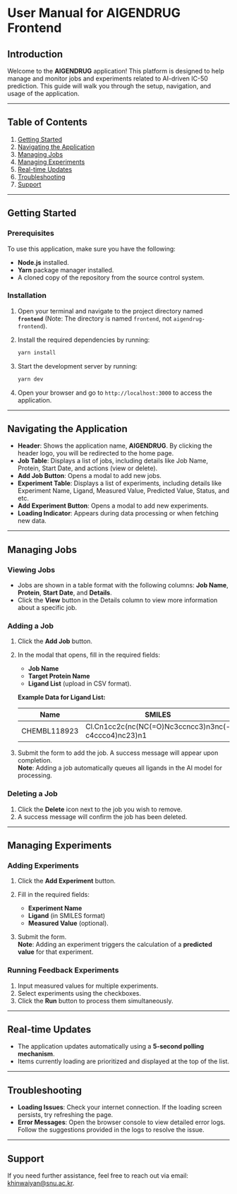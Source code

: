 # User Manual for AIGENDRUG Frontend

## Introduction

Welcome to the **AIGENDRUG** application! This platform is designed to help manage and monitor jobs and experiments related to AI-driven IC-50 prediction. This guide will walk you through the setup, navigation, and usage of the application.

---

## Table of Contents

1. [Getting Started](#getting-started)
2. [Navigating the Application](#navigating-the-application)
3. [Managing Jobs](#managing-jobs)
4. [Managing Experiments](#managing-experiments)
5. [Real-time Updates](#real-time-updates)
6. [Troubleshooting](#troubleshooting)
7. [Support](#support)

---

## Getting Started

### Prerequisites

To use this application, make sure you have the following:

- **Node.js** installed.
- **Yarn** package manager installed.
- A cloned copy of the repository from the source control system.

### Installation

1. Open your terminal and navigate to the project directory named **`frontend`** (Note: The directory is named `frontend`, not `aigendrug-frontend`).
2. Install the required dependencies by running:

   ```bash
   yarn install
   ```

3. Start the development server by running:

   ```bash
   yarn dev
   ```

4. Open your browser and go to `http://localhost:3000` to access the application.

---

## Navigating the Application

- **Header**: Shows the application name, **AIGENDRUG**. By clicking the header logo, you will be redirected to the home page.
- **Job Table**: Displays a list of jobs, including details like Job Name, Protein, Start Date, and actions (view or delete).
- **Add Job Button**: Opens a modal to add new jobs.
- **Experiment Table**: Displays a list of experiments, including details like Experiment Name, Ligand, Measured Value, Predicted Value, Status, and etc.
- **Add Experiment Button**: Opens a modal to add new experiments.
- **Loading Indicator**: Appears during data processing or when fetching new data.

---

## Managing Jobs

### Viewing Jobs

- Jobs are shown in a table format with the following columns: **Job Name**, **Protein**, **Start Date**, and **Details**.
- Click the **View** button in the Details column to view more information about a specific job.

### Adding a Job

1. Click the **Add Job** button.
2. In the modal that opens, fill in the required fields:

   - **Job Name**
   - **Target Protein Name**
   - **Ligand List** (upload in CSV format).

   **Example Data for Ligand List:**

   | Name         | SMILES                                              | Standard Value |
   | ------------ | --------------------------------------------------- | -------------- |
   | CHEMBL118923 | Cl.Cn1cc2c(nc(NC(=O)Nc3ccncc3)n3nc(-c4ccco4)nc23)n1 | 0.001243791357 |

3. Submit the form to add the job. A success message will appear upon completion.  
   **Note**: Adding a job automatically queues all ligands in the AI model for processing.

### Deleting a Job

1. Click the **Delete** icon next to the job you wish to remove.
2. A success message will confirm the job has been deleted.

---

## Managing Experiments

### Adding Experiments

1. Click the **Add Experiment** button.
2. Fill in the required fields:

   - **Experiment Name**
   - **Ligand** (in SMILES format)
   - **Measured Value** (optional).

3. Submit the form.  
   **Note**: Adding an experiment triggers the calculation of a **predicted value** for that experiment.

### Running Feedback Experiments

1. Input measured values for multiple experiments.
2. Select experiments using the checkboxes.
3. Click the **Run** button to process them simultaneously.

---

## Real-time Updates

- The application updates automatically using a **5-second polling mechanism**.
- Items currently loading are prioritized and displayed at the top of the list.

---

## Troubleshooting

- **Loading Issues**: Check your internet connection. If the loading screen persists, try refreshing the page.
- **Error Messages**: Open the browser console to view detailed error logs. Follow the suggestions provided in the logs to resolve the issue.

---

## Support

If you need further assistance, feel free to reach out via email: [khinwaiyan@snu.ac.kr](mailto:khinwaiyan@snu.ac.kr).
